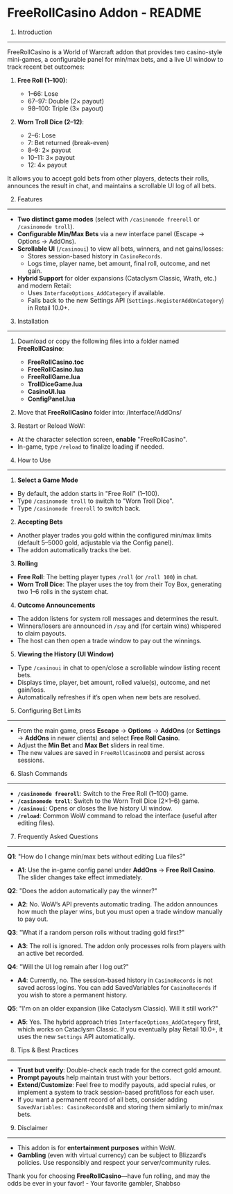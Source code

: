 FreeRollCasino Addon - README
=============================

1. Introduction
---------------
FreeRollCasino is a World of Warcraft addon that provides two casino-style
mini-games, a configurable panel for min/max bets, and a live UI window 
to track recent bet outcomes:

1) **Free Roll (1–100)**:
   - 1–66: Lose
   - 67–97: Double (2× payout)
   - 98–100: Triple (3× payout)

2) **Worn Troll Dice (2–12)**:
   - 2–6: Lose
   - 7: Bet returned (break-even)
   - 8–9: 2× payout
   - 10–11: 3× payout
   - 12: 4× payout

It allows you to accept gold bets from other players, detects their rolls,
announces the result in chat, and maintains a scrollable UI log of all bets.

2. Features
-----------
- **Two distinct game modes** (select with `/casinomode freeroll` or `/casinomode troll`).
- **Configurable Min/Max Bets** via a new interface panel (Escape → Options → AddOns).
- **Scrollable UI** (`/casinoui`) to view all bets, winners, and net gains/losses:
  - Stores session-based history in `CasinoRecords`.
  - Logs time, player name, bet amount, final roll, outcome, and net gain.
- **Hybrid Support** for older expansions (Cataclysm Classic, Wrath, etc.) and modern Retail:
  - Uses `InterfaceOptions_AddCategory` if available.
  - Falls back to the new Settings API (`Settings.RegisterAddOnCategory`) in Retail 10.0+.

3. Installation
---------------
1) Download or copy the following files into a folder named **FreeRollCasino**:
   - **FreeRollCasino.toc**
   - **FreeRollCasino.lua**
   - **FreeRollGame.lua**
   - **TrollDiceGame.lua**
   - **CasinoUI.lua**
   - **ConfigPanel.lua**

2) Move that **FreeRollCasino** folder into: /Interface/AddOns/
3) Restart or Reload WoW:
- At the character selection screen, **enable** "FreeRollCasino".
- In-game, type `/reload` to finalize loading if needed.

4. How to Use
-------------
1) **Select a Game Mode**  
- By default, the addon starts in "Free Roll" (1–100).
- Type `/casinomode troll` to switch to "Worn Troll Dice".
- Type `/casinomode freeroll` to switch back.

2) **Accepting Bets**  
- Another player trades you gold within the configured min/max limits 
  (default 5–5000 gold, adjustable via the Config panel).
- The addon automatically tracks the bet.

3) **Rolling**  
- **Free Roll**: The betting player types `/roll` (or `/roll 100`) in chat.
- **Worn Troll Dice**: The player uses the toy from their Toy Box, generating two
  1–6 rolls in the system chat.

4) **Outcome Announcements**  
- The addon listens for system roll messages and determines the result.
- Winners/losers are announced in `/say` and (for certain wins) whispered to claim payouts.
- The host can then open a trade window to pay out the winnings.

5) **Viewing the History (UI Window)**  
- Type `/casinoui` in chat to open/close a scrollable window listing recent bets.
- Displays time, player, bet amount, rolled value(s), outcome, and net gain/loss.
- Automatically refreshes if it’s open when new bets are resolved.

5. Configuring Bet Limits
-------------------------
- From the main game, press **Escape** → **Options** → **AddOns** (or **Settings** → 
**AddOns** in newer clients) and select **Free Roll Casino**.
- Adjust the **Min Bet** and **Max Bet** sliders in real time.
- The new values are saved in `FreeRollCasinoDB` and persist across sessions.

6. Slash Commands
-----------------
- **`/casinomode freeroll`**: Switch to the Free Roll (1–100) game.
- **`/casinomode troll`**: Switch to the Worn Troll Dice (2×1–6) game.
- **`/casinoui`**: Opens or closes the live history UI window.
- **`/reload`**: Common WoW command to reload the interface (useful after editing files).

7. Frequently Asked Questions
-----------------------------
**Q1**: "How do I change min/max bets without editing Lua files?"
- **A1**: Use the in-game config panel under **AddOns** → **Free Roll Casino**. The slider changes take effect immediately.

**Q2**: "Does the addon automatically pay the winner?"
- **A2**: No. WoW’s API prevents automatic trading. The addon announces how much
the player wins, but you must open a trade window manually to pay out.

**Q3**: "What if a random person rolls without trading gold first?"
- **A3**: The roll is ignored. The addon only processes rolls from players with an
active bet recorded.

**Q4**: "Will the UI log remain after I log out?"
- **A4**: Currently, no. The session-based history in `CasinoRecords` is not saved 
across logins. You can add SavedVariables for `CasinoRecords` if you wish to
store a permanent history.

**Q5**: "I'm on an older expansion (like Cataclysm Classic). Will it still work?"
- **A5**: Yes. The hybrid approach tries `InterfaceOptions_AddCategory` first, 
which works on Cataclysm Classic. If you eventually play Retail 10.0+, it uses
the new `Settings` API automatically.

8. Tips & Best Practices
------------------------
- **Trust but verify**: Double-check each trade for the correct gold amount.
- **Prompt payouts** help maintain trust with your bettors.
- **Extend/Customize**: Feel free to modify payouts, add special rules, or 
implement a system to track session-based profit/loss for each user.
- If you want a permanent record of all bets, consider adding 
`SavedVariables: CasinoRecordsDB` and storing them similarly to min/max bets.

9. Disclaimer
-------------
- This addon is for **entertainment purposes** within WoW.
- **Gambling** (even with virtual currency) can be subject to Blizzard’s policies.
Use responsibly and respect your server/community rules.

Thank you for choosing **FreeRollCasino**—have fun rolling, and may the odds be
ever in your favor! - Your favorite gambler, Shabbso
